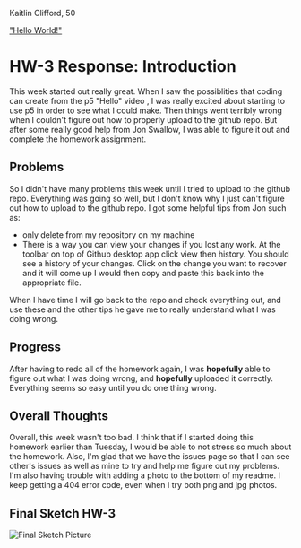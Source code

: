 Kaitlin Clifford, 50

["Hello World!"](https://kaitlinclifford.github.io/120-work/hw-3/empty-example/)

# HW-3 Response: Introduction

This week started out really great. When I saw the possiblities that coding can create from the p5 "Hello" video , I was really excited about starting to use p5 in order to see what I could make. Then things went terribly wrong when I couldn't figure out how to properly upload to the github repo. But after some really good help from Jon Swallow, I was able to figure it out and complete the homework assignment.

## Problems

So I didn't have many problems this week until I tried to upload to the github repo. Everything was going so well, but I don't know why I just can't figure out how to upload to the github repo. I got some helpful tips from Jon such as:

- only delete from my repository on my machine
- There is a way you can view your changes if you lost any work. At the toolbar on top of Github desktop app click view then history. You should see a history of your changes. Click on the change you want to recover and it will come up I would then copy and paste this back into the appropriate file.

When I have time I will go back to the repo and check everything out, and use these and the other tips he gave me to really understand what I was doing wrong.

## Progress

After having to redo all of the homework again, I was **hopefully** able to figure out what I was doing wrong, and **hopefully** uploaded it correctly. Everything seems so easy until you do one thing wrong.

## Overall Thoughts

Overall, this week wasn't too bad. I think that if I started doing this homework earlier than Tuesday, I would be able to not stress so much about the homework. Also, I'm glad that we have the issues page so that I can see other's issues as well as mine to try and help me figure out my problems.
I'm also having trouble with adding a photo to the bottom of my readme. I keep getting a 404 error code, even when I try both png and jpg photos.

## Final Sketch HW-3

![Final Sketch Picture](sketch.jpg)
